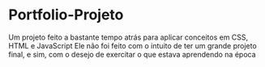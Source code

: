 # Portfolio-Projeto
Um projeto feito a bastante tempo atrás para aplicar conceitos em CSS, HTML e JavaScript
Ele não foi feito com o intuito de ter um grande projeto final, e sim, com o desejo de exercitar o que estava aprendendo na época
